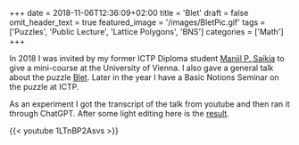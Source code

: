 +++
date = 2018-11-06T12:36:09+02:00
title = 'Blet'
draft = false
omit_header_text = true
featured_image = '/images/BletPic.gif'
tags = ['Puzzles', 'Public Lecture', 'Lattice Polygons', 'BNS']
categories = ['Math']
+++

In 2018 I was invited by my former ICTP Diploma student [Manjil P. Saikia](https://manjilsaikia.in/) to give a mini-course at the University of Vienna. I also gave a general
talk  about the puzzle [Blet](/pdf/2018-blet.pdf). Later in the year I
have a Basic Notions Seminar on the puzzle at ICTP.

As an experiment I got the transcript of the talk from youtube and
then ran it through ChatGPT. After some light editing here is the
[result](/text/2018-blet-transcript.md). 

{{< youtube 1LTnBP2Asvs >}}


